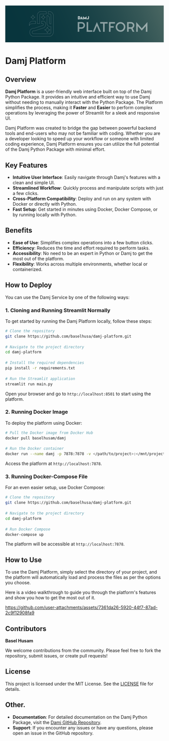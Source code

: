 ![background](https://github.com/baselhusam/damj-platform/blob/main/assets/damj_platform_background.png?raw=true)
# Damj Platform

## Overview

**Damj Platform** is a user-friendly web interface built on top of the Damj Python Package. It provides an intuitive and efficient way to use Damj without needing to manually interact with the Python Package. The Platform simplifies the process, making it **Faster** and **Easier** to perform complex operations by leveraging the power of Streamlit for a sleek and responsive UI. 

Damj Platform was created to bridge the gap between powerful backend tools and end-users who may not be familiar with coding. Whether you are a developer looking to speed up your workflow or someone with limited coding experience, Damj Platform ensures you can utilize the full potential of the Damj Python Package with minimal effort.

## Key Features

- **Intuitive User Interface**: Easily navigate through Damj's features with a clean and simple UI.
- **Streamlined Workflow**: Quickly process and manipulate scripts with just a few clicks.
- **Cross-Platform Compatibility**: Deploy and run on any system with Docker or directly with Python.
- **Fast Setup**: Get started in minutes using Docker, Docker Compose, or by running locally with Python.

## Benefits

- **Ease of Use**: Simplifies complex operations into a few button clicks.
- **Efficiency**: Reduces the time and effort required to perform tasks.
- **Accessibility**: No need to be an expert in Python or Damj to get the most out of the platform.
- **Flexibility**: Works across multiple environments, whether local or containerized.

## How to Deploy
You can use the Damj Service by one of the following ways:

### 1. Cloning and Running Streamlit Normally

To get started by running the Damj Platform locally, follow these steps:

```bash
# Clone the repository
git clone https://github.com/baselhusa/damj-platform.git

# Navigate to the project directory
cd damj-platform

# Install the required dependencies
pip install -r requirements.txt

# Run the Streamlit application
streamlit run main.py
```

Open your browser and go to `http://localhost:8501` to start using the platform.

### 2. Running Docker Image

To deploy the platform using Docker:

```bash
# Pull the Docker image from Docker Hub
docker pull baselhusam/damj

# Run the Docker container
docker run --name damj -p 7878:7878 -v </path/to/project>:</mnt/project> baselhusam/damj
```

Access the platform at `http://localhost:7878`.

### 3. Running Docker-Compose File

For an even easier setup, use Docker Compose:

```bash
# Clone the repository
git clone https://github.com/baselhusa/damj-platform.git

# Navigate to the project directory
cd damj-platform

# Run Docker Compose
docker-compose up
```

The platform will be accessible at `http://localhost:7878`.

## How to Use

To use the Damj Platform, simply select the directory of your project, and the platform will automatically load and process the files as per the options you choose. 

Here is a video walkthrough to guide you through the platform's features and show you how to get the most out of it.

https://github.com/user-attachments/assets/7361da26-5920-44f7-87ad-2c9f12908fa9


## Contributors

**Basel Husam**

We welcome contributions from the community. Please feel free to fork the repository, submit issues, or create pull requests!

## License

This project is licensed under the MIT License. See the [LICENSE](LICENSE) file for details.

## Other.

- **Documentation**: For detailed documentation on the Damj Python Package, visit the [Damj GitHub Repository](https://github.com/baselhusam/damj).
- **Support**: If you encounter any issues or have any questions, please open an issue in the GitHub repository.
